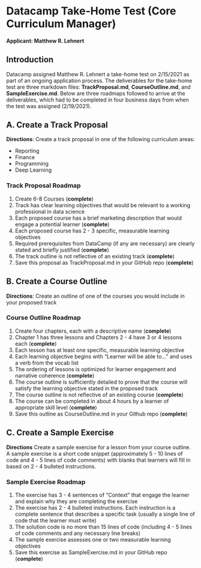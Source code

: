 # Datacamp Take-Home Test (Core Curriculum Manager)
#### **Applicant**: Matthew R. Lehnert
## Introduction
Datacamp assigned Matthew R. Lehnert a take-home test on 2/15/2021 as part of an ongoing application process.  The deliverables for the take-home test are three markdown files: **TrackProposal.md**, **CourseOutline.md**, and **SampleExercise.md**.  Below are three roadmaps followed to arrive at the deliverables, which had to be completed in four business days from when the test was assigned (2/19/2021).
## A. Create a Track Proposal
**Directions**: Create a track proposal in one of the following curriculum areas:
* Reporting
* Finance
* Programming
* Deep Learning
### Track Proposal Roadmap
1. Create 6-8 Courses (**complete**)
2. Track has clear learning objectives that would be relevant to a working professional in data science
3. Each proposed course has a brief marketing description that would engage a potential learner (**complete**)
4. Each proposed course has 2 - 3 specific, measurable learning objectives
5. Required prerequisites from DataCamp (if any are necessary) are clearly stated and briefly justified (**complete**)
6. The track outline is not reflective of an existing track (**complete**)
7. Save this proposal as TrackProposal.md in your GitHub repo (**complete**)

## B. Create a Course Outline
**Directions**: Create an outline of one of the courses you would include in your proposed track
### Course Outline Roadmap
1. Create four chapters, each with a descriptive name (**complete**)
2. Chapter 1 has three lessons and Chapters 2 - 4 have 3 or 4 lessons each (**complete**)
3. Each lesson has at least one specific, measurable learning objective
4. Each learning objective begins with “Learner will be able to...” and uses a verb from the vocab list
5. The ordering of lessons is optimized for learner engagement and narrative coherence (**complete**)
6. The course outline is sufficiently detailed to prove that the course will satisfy the learning objective stated in the proposed track
7. The course outline is not reflective of an existing course (**complete**)
8. The course can be completed in about 4 hours by a learner of appropriate skill level (**complete**)
9. Save this outline as CourseOutline.md in your Github repo (**complete**)

## C. Create a Sample Exercise
**Directions** Create a sample exercise for a lesson from your course outline. A sample exercise is a short code snippet (approximately 5 - 10 lines of code and 4 - 5 lines of code comments) with blanks that learners will fill in based on 2 - 4 bulleted instructions.
### Sample Exercise Roadmap
1. The exercise has 3 - 4 sentences of “Context” that engage the learner and explain why they are completing the exercise
2. The exercise has 2 - 4 bulleted instructions. Each instruction is a complete sentence that describes a specific task (usually a single line of code that the learner must write)
3. The solution code is no more than 15 lines of code (including 4 - 5 lines of code comments and any necessary line breaks)
4. The sample exercise assesses one or two measurable learning objectives
5. Save this exercise as SampleExercise.md in your GitHub repo (**complete**)
